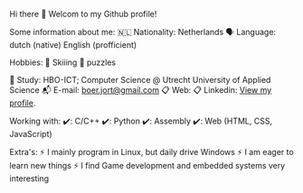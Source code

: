 Hi there 👋
Welcom to my Github profile!

Some information about me:
:netherlands: Nationality: Netherlands
:speaking_head: Language: dutch (native) English (profficient)

Hobbies: 
  :ski: Skiiing 
  :game_die: puzzles

🏫 Study: HBO-ICT; Computer Science @ Utrecht University of Applied Science
:mailbox_with_mail: E-mail: boer.jort@gmail.com
📋 Web: <WorkInProgress>
📋 Linkedin: [View my profile](https://www.linkedin.com/in/jort-de-boer-in/).

Working with:
✔️: C/C++
✔️: Python
✔️: Assembly
✔️: Web (HTML, CSS, JavaScript)

Extra's:
⚡ I mainly program in Linux, but daily drive Windows
⚡ I am eager to learn new things
⚡ I find Game development and embedded systems very interesting 


